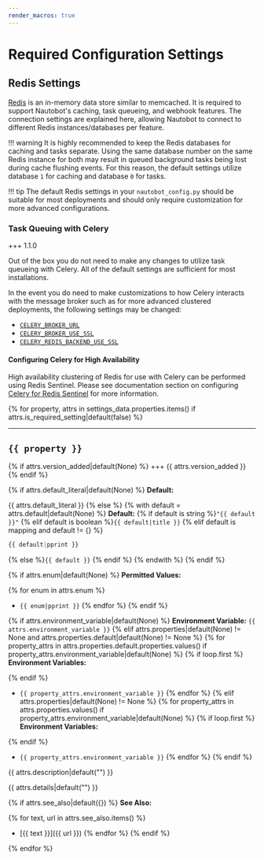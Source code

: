 ```yaml
---
render_macros: true
---
```


# Required Configuration Settings

## Redis Settings

[Redis](https://redis.io/) is an in-memory data store similar to memcached. It is required to support Nautobot's
caching, task queueing, and webhook features. The connection settings are explained here, allowing Nautobot to connect
to different Redis instances/databases per feature.

!!! warning
    It is highly recommended to keep the Redis databases for caching and tasks separate. Using the same database number on the same Redis instance for both may result in queued background tasks being lost during cache flushing events. For this reason, the default settings utilize database `1` for caching and database `0` for tasks.

!!! tip
    The default Redis settings in your `nautobot_config.py` should be suitable for most deployments and should only require customization for more advanced configurations.

### Task Queuing with Celery

+++ 1.1.0

Out of the box you do not need to make any changes to utilize task queueing with Celery. All of the default settings are sufficient for most installations.

In the event you do need to make customizations to how Celery interacts with the message broker such as for more advanced clustered deployments, the following settings may be changed:

* [`CELERY_BROKER_URL`](./optional-settings.md#celery_broker_url)
* [`CELERY_BROKER_USE_SSL`](./optional-settings.md#celery_broker_use_ssl)
* [`CELERY_REDIS_BACKEND_USE_SSL`](./optional-settings.md#celery_redis_backend_use_ssl)

#### Configuring Celery for High Availability

High availability clustering of Redis for use with Celery can be performed using Redis Sentinel. Please see documentation section on configuring [Celery for Redis Sentinel](../../administration/guides/caching.md#celery-sentinel-configuration) for more information.

<!-- markdownlint-disable blanks-around-lists -->

{% for property, attrs in settings_data.properties.items() if attrs.is_required_setting|default(false) %}

---

## `{{ property }}`

{% if attrs.version_added|default(None) %}
+++ {{ attrs.version_added }}
{% endif %}

{% if attrs.default_literal|default(None) %}
**Default:**

{{ attrs.default_literal }}
{% else %}
{% with default = attrs.default|default(None) %}
**Default:**
{% if default is string %}`"{{ default }}"`
{% elif default is boolean %}`{{ default|title }}`
{% elif default is mapping and default != {} %}

```python
{{ default|pprint }}
```

{% else %}`{{ default }}`
{% endif %}
{% endwith %}
{% endif %}

{% if attrs.enum|default(None) %}
**Permitted Values:**

{% for enum in attrs.enum %}
* `{{ enum|pprint }}`
{% endfor %}
{% endif %}

{% if attrs.environment_variable|default(None) %}
**Environment Variable:** `{{ attrs.environment_variable }}`
{% elif attrs.properties|default(None) != None and attrs.properties.default|default(None) != None %}
{% for property_attrs in attrs.properties.default.properties.values() if property_attrs.environment_variable|default(None) %}
{% if loop.first %}
**Environment Variables:**

{% endif %}
* `{{ property_attrs.environment_variable }}`
{% endfor %}
{% elif attrs.properties|default(None) != None %}
{% for property_attrs in attrs.properties.values() if property_attrs.environment_variable|default(None) %}
{% if loop.first %}
**Environment Variables:**

{% endif %}
* `{{ property_attrs.environment_variable }}`
{% endfor %}
{% endif %}

{{ attrs.description|default("") }}

{{ attrs.details|default("") }}

{% if attrs.see_also|default({}) %}
**See Also:**

{% for text, url in attrs.see_also.items() %}
* [{{ text }}]({{ url }})
{% endfor %}
{% endif %}

{% endfor %}
<!-- markdownlint-enable blanks-around-lists -->
